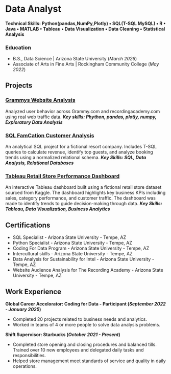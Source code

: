 # Data Analyst 

#### Technical Skills: Python(pandas,NumPy,Plotly) • SQL(T-SQL MySQL) • R • Java • MATLAB • Tableau • Data Visualization • Data Cleaning • Statistical Analysis

### Education 
- B.S., Data Science | Arizona State University (_March 2026_)
- Associate of Arts in Fine Arts | Rockingham Community College (_May 2022_)

## Projects 
### [Grammys Website Analysis](https://github.com/torrip78/grammys-site-analysis)
Analyzed user behavior across Grammy.com and recordingacademy.com using real web traffic data.
***Key skills: Phython, pandas, plotly, numpy, Exploratory Data Analysis***

### [SQL FamCation Customer Analysis](https://github.com/torrip78/SQL-indepth-project/tree/main)
An analytical SQL project for a fictional resort company. Includes T-SQL queries to calculate revenue, identify top guests, and analyze booking trends using a normalized relational schema.
***Key Skills: SQL, Data Analysis, Relational Databases***

### [Tableau Retail Store Performance Dashboard](https://torrip78.github.io/Tableau-retail-store-dashboard/)
An interactive Tableau dashboard built using a fictional retail store dataset sourced from Kaggle. The dashboard highlights key business KPIs including sales, category performance, and customer traffic. The dashboard was made to identify trends to guide decision-making through data. 
***Key Skills: Tableau, Data Visualization, Business Analytics***

## Certifications 
- SQL Specialist - Arizona State University - Tempe, AZ
- Python Specialist - Arizona State University - Tempe, AZ
- Coding For Data Program - Arizona State University - Tempe, AZ
- Intercultural skills - Arizona State University - Tempe, AZ
- Data Analysis for Sustainability for Intel - Arizona State University - Tempe, AZ
- Website Audience Analysis for The Recording Academy - Arizona State University - Tempe, AZ

## Work Experience 
**Global Career Accelorator: Coding for Data - Participant (_September 2022 - January 2025_)**
- Completed 20 projects related to business needs and analytics.
- Worked in teams of 4 or more people to solve data analysis problems.

**Shift Supervisor: Starbucks (_October 2021 - Present_)**
- Completed store opening and closing procedures and balanced tills. Trained over 10 new
employees and delegated daily tasks and responsibilities.
- Helped store management meet standards of service and quality in daily operations.
